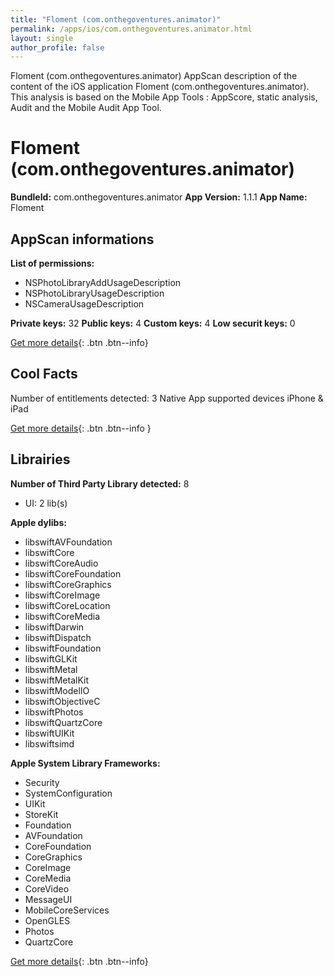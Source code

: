 ```yaml
---
title: "Floment (com.onthegoventures.animator)"
permalink: /apps/ios/com.onthegoventures.animator.html
layout: single
author_profile: false
---
```

Floment (com.onthegoventures.animator) AppScan description of the content of the iOS application Floment (com.onthegoventures.animator). This analysis is based on the Mobile App Tools : AppScore, static analysis, Audit and the Mobile Audit App Tool.

# Floment (com.onthegoventures.animator)

**BundleId:** com.onthegoventures.animator
**App Version:** 1.1.1
**App Name:** Floment


## AppScan informations 

**List of permissions:** 
- NSPhotoLibraryAddUsageDescription
- NSPhotoLibraryUsageDescription
- NSCameraUsageDescription
  
  
**Private keys:** 32
**Public keys:** 4
**Custom keys:** 4
**Low securit keys:** 0
  
[Get more details](/pricing.html){: .btn .btn--info}

## Cool Facts

Number of entitlements detected: 3
Native App
supported devices iPhone & iPad
  
[Get more details](/pricing.html){: .btn .btn--info }

## Librairies 
**Number of Third Party Library detected:** 8
- UI: 2 lib(s)


**Apple dylibs:**
- libswiftAVFoundation
- libswiftCore
- libswiftCoreAudio
- libswiftCoreFoundation
- libswiftCoreGraphics
- libswiftCoreImage
- libswiftCoreLocation
- libswiftCoreMedia
- libswiftDarwin
- libswiftDispatch
- libswiftFoundation
- libswiftGLKit
- libswiftMetal
- libswiftMetalKit
- libswiftModelIO
- libswiftObjectiveC
- libswiftPhotos
- libswiftQuartzCore
- libswiftUIKit
- libswiftsimd


**Apple System Library Frameworks:**
- Security
- SystemConfiguration
- UIKit
- StoreKit
- Foundation
- AVFoundation
- CoreFoundation
- CoreGraphics
- CoreImage
- CoreMedia
- CoreVideo
- MessageUI
- MobileCoreServices
- OpenGLES
- Photos
- QuartzCore


  
[Get more details](/pricing.html){: .btn .btn--info}

